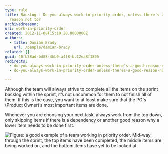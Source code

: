 ```yaml
---
type: rule
title: Backlog - Do you always work in priority order, unless there’s a good
  reason not to?
archivedreason: 
uri: work-in-priority-order
created: 2012-11-08T15:10:28.0000000Z
authors:
  - title: Damian Brady
    url: /people/damian-brady
related: []
guid: 40fb38ad-bd88-4bb9-a4f8-bc12ea8f1895
redirects:
  - do-you-always-work-in-priority-order-unless-there’s-a-good-reason-not-to
  - do-you-always-work-in-priority-order-unless-theres-a-good-reason-not-to

---
```


Although the team will always strive to complete all the items on the sprint backlog within the sprint, it’s not uncommon for them to not finish all of them. If this is the case, you want to at least make sure that the PO's (Product Owner)’s most important items are done. 
<!--endintro-->

Whenever you are choosing your next task, always work from the top down, only skipping items if there is a dependency or another good reason why a lower item needs to be done first.

![Figure: a good example of a team working in priority order. Mid-way through the sprint, the top items have been completed, the middle items are being worked on, and the bottom items have yet to be looked at](priority-order.jpg)

